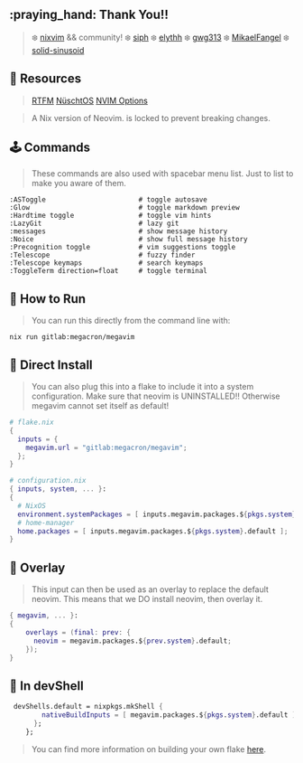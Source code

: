## :praying_hand: Thank You!!
> :snowflake: [nixvim](https://github.com/nix-community/nixvim) && community!
> :snowflake: [siph](https://github.com/siph/nixvim-flake)
> :snowflake: [elythh](https://github.com/elythh/nixvim/tree/main)
> :snowflake: [gwg313](https://github.com/gwg313/nvim-nix/tree/main/config)
> :snowflake: [MikaelFangel](https://github.com/MikaelFangel/nixvim-config/blob/main/README.md)
> :snowflake: [solid-sinusoid](https://github.com/solid-sinusoid/nixvim-config/tree/main)

## :book: Resources
> [RTFM](https://nix-community.github.io/nixvim/)
> [NüschtOS](https://nix-community.github.io/nixvim/search/)
> [NVIM Options](https://neovim.io/doc/user/options.html#)


> A Nix version of Neovim.
> <nixvim> is locked to prevent breaking changes.
## :joystick: Commands
> These commands are also used with spacebar menu list.
> Just to list to make you aware of them.
```vim
:ASToggle                       # toggle autosave
:Glow                           # toggle markdown preview
:Hardtime toggle                # toggle vim hints
:LazyGit                        # lazy git
:messages                       # show message history
:Noice                          # show full message history
:Precognition toggle            # vim suggestions toggle
:Telescope                      # fuzzy finder
:Telescope keymaps              # search keymaps
:ToggleTerm direction=float     # toggle terminal
```

## :nut_and_bolt: How to Run
> You can run this directly from the command line with:
```shell
nix run gitlab:megacron/megavim
```

## :floppy_disk: Direct Install
> You can also plug this into a flake to include it into a system configuration.
> Make sure that neovim is UNINSTALLED!!  Otherwise megavim cannot set itself as default!
```nix
# flake.nix
{
  inputs = {
    megavim.url = "gitlab:megacron/megavim";
  };
}
```
```nix
# configuration.nix
{ inputs, system, ... }:
{
  # NixOS
  environment.systemPackages = [ inputs.megavim.packages.${pkgs.system}.default ];
  # home-manager
  home.packages = [ inputs.megavim.packages.${pkgs.system}.default ];
}
```

## :pushpin: Overlay
> This input can then be used as an overlay to replace the default neovim.
> This means that we DO install neovim, then overlay it.
```nix
{ megavim, ... }:
{
    overlays = (final: prev: {
      neovim = megavim.packages.${prev.system}.default;
    });
}
```

## :crystal_ball: In devShell
```nix
 devShells.default = nixpkgs.mkShell {
        nativeBuildInputs = [ megavim.packages.${pkgs.system}.default ];
      };
    };
```
> You can find more information on building your own flake
[here](https://gist.github.com/siph/288b7c6b5f68a1902d28aebc95fde4c5).
